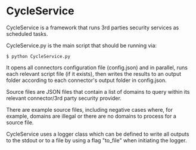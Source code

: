 # CycleService

CycleService is a framework that runs 3rd parties security services as scheduled tasks.

CycleService.py is the main script that should be running via:
```
$ python CycleService.py
```

It opens all connectors configuration file (config.json) and in parallel, runs each relevant script file (if it exists), then writes the results to an output folder according to each connector's output folder in config.json.

Source files are JSON files that contain a list of domains to query within its relevant connector/3rd party security provider.

There are example source files, including negative cases where, for example, domains are illegal or there are no domains to process for a source file.

CycleService uses a logger class which can be defined to write all outputs to the stdout or to a file by using a flag "to_file" when initiating the logger.
